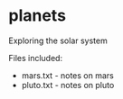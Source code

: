 # planets
Exploring the solar system

Files included:
- mars.txt - notes on mars
- pluto.txt - notes on pluto

